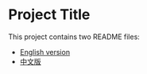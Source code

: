 # Project Title

This project contains two README files:
- [English version](README_en.md)
- [中文版](README_zh.md)
